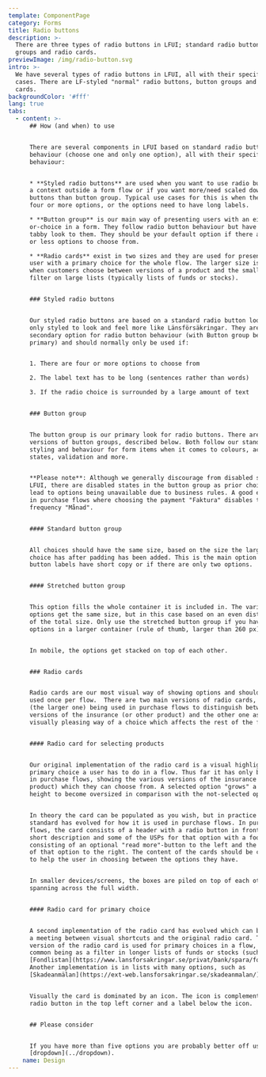 ```yaml
---
template: ComponentPage
category: Forms
title: Radio buttons
description: >-
  There are three types of radio buttons in LFUI; standard radio buttons, button
  groups and radio cards.
previewImage: /img/radio-button.svg
intro: >-
  We have several types of radio buttons in LFUI, all with their specific use
  cases. There are LF-styled "normal" radio buttons, button groups and radio
  cards.
backgroundColor: '#fff'
lang: true
tabs:
  - content: >-
      ## How (and when) to use


      There are several components in LFUI based on standard radio button
      behaviour (choose one and only one option), all with their specific
      behaviour:


      * **Styled radio buttons** are used when you want to use radio buttons in
      a context outside a form flow or if you want more/need scaled down radio
      buttons than button group. Typical use cases for this is when there are
      four or more options, or the options need to have long labels.

      * **Button group** is our main way of presenting users with an either
      or-choice in a form. They follow radio button behaviour but have a more
      tabby look to them. They should be your default option if there are three
      or less options to choose from.

      * **Radio cards** exist in two sizes and they are used for presenting the
      user with a primary choice for the whole flow. The larger size is used
      when customers choose between versions of a product and the smaller as a
      filter on large lists (typically lists of funds or stocks).


      ### Styled radio buttons


      Our styled radio buttons are based on a standard radio button look and
      only styled to look and feel more like Länsförsäkringar. They are our
      secondary option for radio button behaviour (with Button group being our
      primary) and should normally only be used if:


      1. There are four or more options to choose from

      2. The label text has to be long (sentences rather than words)

      3. If the radio choice is surrounded by a large amount of text


      ### Button group


      The button group is our primary look for radio buttons. There are two
      versions of button groups, described below. Both follow our standard
      styling and behaviour for form items when it comes to colours, active
      states, validation and more.


      **Please note**: Although we generally discourage from disabled states in
      LFUI, there are disabled states in the button group as prior choices can
      lead to options being unavailable due to business rules. A good example is
      in purchase flows where choosing the payment "Faktura" disables the time
      frequency "Månad".


      #### Standard button group


      All choices should have the same size, based on the size the largest
      choice has after padding has been added. This is the main option when the
      button labels have short copy or if there are only two options.


      #### Stretched button group


      This option fills the whole container it is included in. The various
      options get the same size, but in this case based on an even distribution
      of the total size. Only use the stretched button group if you have three
      options in a larger container (rule of thumb, larger than 260 px).


      In mobile, the options get stacked on top of each other.


      ### Radio cards


      Radio cards are our most visual way of showing options and should only be
      used once per flow.  There are two main versions of radio cards, with one
      (the larger one) being used in purchase flows to distinguish between
      versions of the insurance (or other product) and the other one as a more
      visually pleasing way of a choice which affects the rest of the flow.


      #### Radio card for selecting products


      Our original implementation of the radio card is a visual highlight of the
      primary choice a user has to do in a flow. Thus far it has only been used
      in purchase flows, showing the various versions of the insurance (or other
      product) which they can choose from. A selected option "grows" a bit in
      height to become oversized in comparison with the not-selected options.


      In theory the card can be populated as you wish, but in practice a
      standard has evolved for how it is used in purchase flows. In purchase
      flows, the card consists of a header with a radio button in front of it, a
      short description and some of the USPs for that option with a footer
      consisting of an optional "read more"-button to the left and the the price
      of that option to the right. The content of the cards should be chosen as
      to help the user in choosing between the options they have.


      In smaller devices/screens, the boxes are piled on top of each other,
      spanning across the full width. 


      #### Radio card for primary choice


      A second implementation of the radio card has evolved which can be seen as
      a meeting between visual shortcuts and the original radio card. This
      version of the radio card is used for primary choices in a flow, the most
      common being as a filter in longer lists of funds or stocks (such as
      [Fondlistan](https://www.lansforsakringar.se/privat/bank/spara/fondkurser/?shortcut=1)).
      Another implementation is in lists with many options, such as
      [Skadeanmälan](https://ext-web.lansforsakringar.se/skadeanmalan/).


      Visually the card is dominated by an icon. The icon is complemented by a
      radio button in the top left corner and a label below the icon.


      ## Please consider


      If you have more than five options you are probably better off using a
      [dropdown](../dropdown).
    name: Design
---
```

